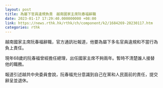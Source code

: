 ```yaml
---
layout: post
title: 為屬下官員違規負責　越南國家主席阮春福辭職
date: 2023-01-17 17:29:40.000000000 +08:00
link: https://news.rthk.hk/rthk/ch/component/k2/1684269-20230117.htm
categories: rthk
---
```


越南國家主席阮春福辭職，官方通訊社報道，他要為屬下多名官員違規和不當行為負上責任。

現年68歲的阮春福曾經擔任總理，出任國家主席不夠兩年。暫時不清楚誰人接替他的職務。

報道引述越共中央委員會說，阮春福充分意識到自己在黨和人民面前的責任，提交辭呈並退休。
